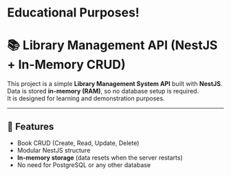 # Educational Purposes!

# 📚 Library Management API (NestJS + In-Memory CRUD)

This project is a simple **Library Management System API** built with **NestJS**.  
Data is stored **in-memory (RAM)**, so no database setup is required.  
It is designed for learning and demonstration purposes.

---

## 🚀 Features
- Book CRUD (Create, Read, Update, Delete)
- Modular NestJS structure
- **In-memory storage** (data resets when the server restarts)
- No need for PostgreSQL or any other database

